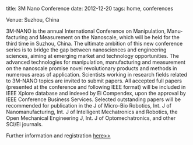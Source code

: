 title: 3M Nano Conference
date: 2012-12-20 
tags: home, conferences


Venue: Suzhou, China

3M-NANO is the annual International Conference on Manipulation, Manu­facturing and Measurement on the Nanoscale, which will be held for the third time in Suzhou, China. The ultimate ambition of this new conference series is to bridge the gap between nanosciences and engineering sciences, aiming at emerging market and technology opportunities. The advanced technologies for mani­pulation, manufacturing and measu­re­ment on the nanoscale promise novel revolutionary products and methods in numerous areas of application. Scientists working in research fields related to 3M-NANO topics are invited to submit papers. All accepted full papers (presented at the conference and following IEEE format) will be included in IEEE Xplore database and indexed by Ei Compendex, upon the approval by IEEE Conference Business Services. Selected outstanding papers will be recommended for publication in the J of Micro-Bio Robotics, Int. J of Nanomanufacturing, Int. J of Intelligent Mechatronics and Robotics, the Open Mechanical Engineering J, Int. J of Optomechatronics, and other SCI/Ei journals.  

Further information and registration [here>>](http://www.3m-nano.org/2013/main/index.asp)
 
 